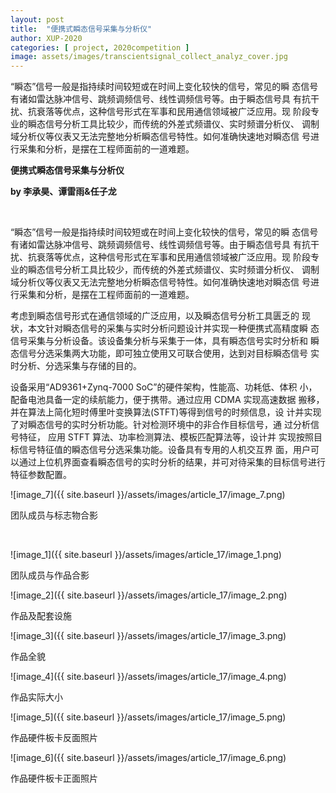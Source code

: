 ```yaml
---
layout: post
title:  "便携式瞬态信号采集与分析仪"
author: XUP-2020
categories: [ project, 2020competition ]
image: assets/images/transcientsignal_collect_analyz_cover.jpg
---
```


&ldquo;瞬态&rdquo;信号一般是指持续时间较短或在时间上变化较快的信号，常见的瞬 态信号有诸如雷达脉冲信号、跳频调频信号、线性调频信号等。由于瞬态信号具 有抗干扰、抗衰落等优点，这种信号形式在军事和民用通信领域被广泛应用。现 阶段专业的瞬态信号分析工具比较少，而传统的外差式频谱仪、实时频谱分析仪、 调制域分析仪等仪表又无法完整地分析瞬态信号特性。如何准确快速地对瞬态信 号进行采集和分析，是摆在工程师面前的一道难题。

**便携式瞬态信号采集与分析仪**

**by&nbsp;李承昊、谭雷雨&amp;任子龙**

&nbsp;

&ldquo;瞬态&rdquo;信号一般是指持续时间较短或在时间上变化较快的信号，常见的瞬 态信号有诸如雷达脉冲信号、跳频调频信号、线性调频信号等。由于瞬态信号具 有抗干扰、抗衰落等优点，这种信号形式在军事和民用通信领域被广泛应用。现 阶段专业的瞬态信号分析工具比较少，而传统的外差式频谱仪、实时频谱分析仪、 调制域分析仪等仪表又无法完整地分析瞬态信号特性。如何准确快速地对瞬态信 号进行采集和分析，是摆在工程师面前的一道难题。

考虑到瞬态信号形式在通信领域的广泛应用，以及瞬态信号分析工具匮乏的 现状，本文针对瞬态信号的采集与实时分析问题设计并实现一种便携式高精度瞬 态信号采集与分析设备。该设备集分析与采集于一体，具有瞬态信号实时分析和 瞬态信号分选采集两大功能，即可独立使用又可联合使用，达到对目标瞬态信号 实时分析、分选采集与存储的目的。

设备采用&ldquo;AD9361+Zynq-7000 SoC&rdquo;的硬件架构，性能高、功耗低、体积 小，配备电池具备一定的续航能力，便于携带。通过应用 CDMA 实现高速数据 搬移，并在算法上简化短时傅里叶变换算法(STFT)等得到信号的时频信息，设 计并实现了对瞬态信号的实时分析功能。针对检测环境中的非合作目标信号，通 过分析信号特征， 应用 STFT 算法、功率检测算法、模板匹配算法等，设计并 实现按照目标信号特征值的瞬态信号分选采集功能。设备具有专用的人机交互界 面，用户可以通过上位机界面查看瞬态信号的实时分析的结果，并可对待采集的目标信号进行特征参数配置。

![image_7]({{ site.baseurl }}/assets/images/article_17/image_7.png)

团队成员与标志物合影

&nbsp;

![image_1]({{ site.baseurl }}/assets/images/article_17/image_1.png)

团队成员与作品合影

![image_2]({{ site.baseurl }}/assets/images/article_17/image_2.png)

作品及配套设施

![image_3]({{ site.baseurl }}/assets/images/article_17/image_3.png)

作品全貌

![image_4]({{ site.baseurl }}/assets/images/article_17/image_4.png)

作品实际大小

![image_5]({{ site.baseurl }}/assets/images/article_17/image_5.png)

作品硬件板卡反面照片

![image_6]({{ site.baseurl }}/assets/images/article_17/image_6.png)

作品硬件板卡正面照片
